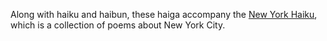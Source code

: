 Along with haiku and haibun, these haiga accompany the <a href="/writings">New York Haiku</a>, which is a collection of poems about New York City.

